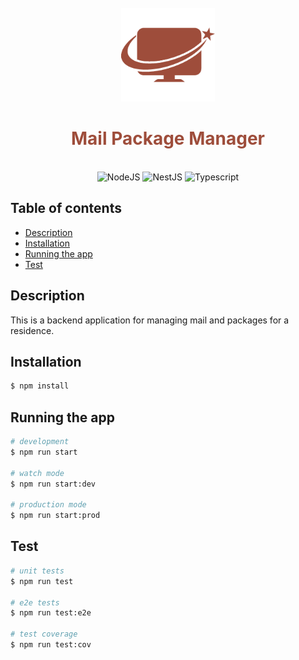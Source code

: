 <br />
<div align="center">
  <img src="./assets/logo.png" alt="mail package manager logo" height="150" />
  <h1 style="color:#9E4D3B;">
    Mail Package Manager
  </h1>
</div>
<p align="center">
  <br />
  <img alt="NodeJS" src="https://img.shields.io/badge/Nodejs%4020.5.1-green">
  <img alt="NestJS" src="https://img.shields.io/badge/Nestjs%4010.0.0-red">
  <img alt="Typescript" src="https://img.shields.io/badge/Typescript%40latest-blue">
  <br />
</p>

## Table of contents

- [Description](#description)
- [Installation](#installation)
- [Running the app](#running-the-app)
- [Test](#test)

## Description

This is a backend application for managing mail and packages for a residence.

## Installation

```bash
$ npm install
```

## Running the app

```bash
# development
$ npm run start

# watch mode
$ npm run start:dev

# production mode
$ npm run start:prod
```

## Test

```bash
# unit tests
$ npm run test

# e2e tests
$ npm run test:e2e

# test coverage
$ npm run test:cov
```
